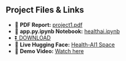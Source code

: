 ## Project Files & Links

- 📄 **PDF Report:** [project1.pdf](project1.pdf)
- 📓 **app.py.ipynb Notebook:** [healthai.ipynb](healthai.ipynb)
- [⏬ DOWNLOAD](https://github.com/23ucs580-spec/HEALTHI-AI-222003/releases/download/v1.1.0/healthai.1.ipynb)
- 🤖 **Live Hugging Face:** [Health-AI1 Space](https://huggingface.co/spaces/RAJASEKAR1/health-ai1)
- 🎥 **Demo Video:** [Watch here](https://github.com/23ucs580-spec/HEALTHI-AI-222003/releases/download/v1.0.0/demo.vedio.1.1.mp4)


